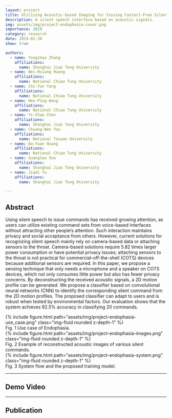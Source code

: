 ```yaml
---
layout: project
title: Utilizing Acoustic-based Imaging for Issuing Contact-Free Silent Speech Commands
description: A silent speech interface based on acoustic signals.
img: assets/img/project-endophasia-cover.png
importance: 2019
category: research
date: 2019-01-30
show: true

authors:
  - name: Yongzhao Zhang
    affiliations:
      name: Shanghai Jiao Tong University
  - name: Wei-Hsiang Huang
    affiliations:
      name: National Chiao Tung University
  - name: Chi-Yun Yang
    affiliations:
      name: National Chiao Tung University
  - name: Wen-Ping Wang
    affiliations:
      name: National Chiao Tung University
  - name: Yi-Chao Chen
    affiliations:
      name: Shanghai Jiao Tong University
  - name: Chuang-Wen You
    affiliations:
      name: National Taiwan University
  - name: Da-Yuan Huang
    affiliations:
      name: National Chiao Tung University
  - name: Guangtao Xue
    affiliations:
      name: Shanghai Jiao Tong University
  - name: Jiadi Yu
    affiliations:
      name: Shanghai Jiao Tong University

---
```



## Abstract

Using silent speech to issue commands has received growing attention, as users can utilize existing command sets from voice-based interfaces without attracting other people’s attention. Such interaction maintains privacy and social acceptance from others. However, current solutions for recognizing silent speech mainly rely on camera-based data or attaching sensors to the throat. Camera-based solutions require 5.82 times larger power consumption or have potential privacy issues; attaching sensors to the throat is not practical for commercial-off-the-shell (COTS) devices because additional sensors are required. In this paper, we propose a sensing technique that only needs a microphone and a speaker on COTS devices, which not only consumes little power but also has fewer privacy concerns. By deconstructing the received acoustic signals, a 2D motion profile can be generated. We propose a classifier based on convolutional neural networks (CNN) to identify the corresponding silent command from the 2D motion profiles. The proposed classifier can adapt to users and is robust when tested by environmental factors. Our evaluation shows that the system achieves 92.5% accuracy in classifying 20 commands.

<div class="row justify-content-sm-center">
    <div class="col-sm-10 mt-3 mt-md-0">
        {% include figure.html path="assets/img/project-endophasia-use_case.png" class="img-fluid rounded z-depth-1" %}
    </div>
</div>
<div class="caption">
  Fig. 1 Use case of Endophasia.
</div>

<div class="row justify-content-sm-center">
    <div class="col-sm-8 mt-3 mt-md-0">
        {% include figure.html path="assets/img/project-endophasia-images.png" class="img-fluid rounded z-depth-1" %}
    </div>
</div>
<div class="caption">
  Fig. 2 Example of reconstructed acoustic images of various silent commands.
</div>

<div class="row justify-content-sm-center">
    <div class="col-sm-10 mt-3 mt-md-0">
        {% include figure.html path="assets/img/project-endophasia-system.png" class="img-fluid rounded z-depth-1" %}
    </div>
</div>
<div class="caption">
  Fig. 3 System flow and the proposed training model.
</div>


***

## Demo Video



***

## Publication

<div hidden>
{% cite zhang-imwut20 -f journal %}
</div>


